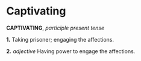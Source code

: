 # Captivating

**CAPTIVATING**, _participle present tense_

**1.** Taking prisoner; engaging the affections.

**2.** _adjective_ Having power to engage the affections.
